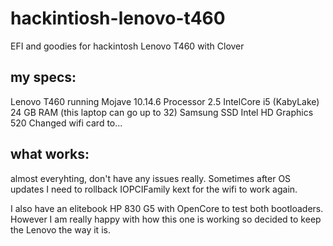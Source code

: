# hackintiosh-lenovo-t460
EFI and goodies for hackintosh Lenovo T460 with Clover 


## my specs:
Lenovo T460 running Mojave 10.14.6
Processor 2.5 IntelCore i5 (KabyLake)
24 GB RAM (this laptop can go up to 32)
Samsung SSD 
Intel HD Graphics 520
Changed wifi card to...

## what works:
almost everyhting, don't have any issues really. Sometimes after OS updates I need to rollback IOPCIFamily kext for the wifi to work again.


I also have an elitebook HP 830 G5 with OpenCore to test both bootloaders. However I am really happy with how this one is working so decided to keep the Lenovo the way it is. 
